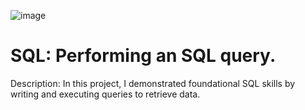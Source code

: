 ![image](https://github.com/user-attachments/assets/55c66eb5-ce90-4351-8fe4-4bdf843d3556)



# SQL: Performing an SQL query.
Description: In this project, I demonstrated foundational SQL skills by writing and executing queries to retrieve data.
